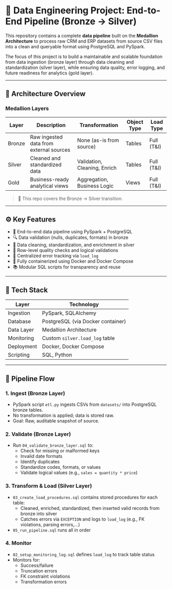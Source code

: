 # 🧱 Data Engineering Project: End-to-End Pipeline (Bronze → Silver)

This repository contains a complete **data pipeline** built on the **Medallion Architecture** to process raw CRM and ERP datasets from source CSV files into a clean and queryable format using PostgreSQL and PySpark.

The focus of this project is to build a maintainable and scalable foundation from data ingestion (bronze layer) through data cleaning and standardization (silver layer), while ensuring data quality, error logging, and future readiness for analytics (gold layer).

---

## 📐 Architecture Overview

### Medallion Layers

| Layer   | Description                              | Transformation               | Object Type | Load Type      |
|---------|------------------------------------------|------------------------------|-------------|----------------|
| Bronze  | Raw ingested data from external sources  | None (as-is from source)     | Tables      | Full (T&I)     |
| Silver  | Cleaned and standardized data            | Validation, Cleaning, Enrich | Tables      | Full (T&I)     |
| Gold    | Business-ready analytical views          | Aggregation, Business Logic  | Views       | Full (T&I)     |

> 🔎 This repo covers the Bronze → Silver transition.

---

## ⚙️ Key Features

- 🔁 End-to-end data pipeline using PySpark + PostgreSQL
- 🔍 Data validation (nulls, duplicates, formats) in bronze
- 🧼 Data cleaning, standardization, and enrichment in silver
- 🧪 Row-level quality checks and logical validations
- 🧾 Centralized error tracking via `load_log`
- 🐳 Fully containerized using Docker and Docker Compose
- 📚 Modular SQL scripts for transparency and reuse

---

## 🧰 Tech Stack

| Layer        | Technology                         |
|--------------|-------------------------------------|
| Ingestion    | PySpark, SQLAlchemy                 |
| Database     | PostgreSQL (via Docker container)   |
| Data Layer   | Medallion Architecture              |
| Monitoring   | Custom `silver.load_log` table      |
| Deployment   | Docker, Docker Compose              |
| Scripting    | SQL, Python                         |

---

## 🚀 Pipeline Flow

### 1. Ingest (Bronze Layer)
- PySpark script `etl.py` ingests CSVs from `datasets/` into PostgreSQL bronze tables.
- No transformation is applied; data is stored raw.
- Goal: Raw, auditable snapshot of source.

### 2. Validate (Bronze Layer)
- Run `04_validate_bronze_layer.sql` to:
    - Check for missing or malformed keys
    - Invalid date formats
    - Identify duplicates
    - Standardize codes, formats, or values
    - Validate logical values (e.g., `sales = quantity * price`)

### 3. Transform & Load (Silver Layer)
- `03_create_load_procedures.sql` contains stored procedures for each table:
  - Cleaned, enriched, standardized, then inserted valid records from bronze into silver
  - Catches errors via `EXCEPTION` and logs to `load_log` (e.g., FK violations, parsing errors,...)
- `05_run_pipeline.sql` runs all in order

### 4. Monitor
- `02_setup_monitoring_log.sql` defines `load_log` to track table status
- Monitors for:
  - Success/failure
  - Truncation errors
  - FK constraint violations
  - Transformation errors
